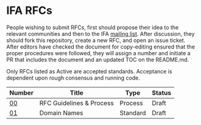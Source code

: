 IFA RFCs
========
People wishing to submit RFCs, first should propose their idea to the relevant communities and then to the IFA [mailing list][list]. After discussion, they should fork this repository, create a new RFC, and open an issue ticket.  After editors have checked the document for copy-editing ensured that the proper procedures were followed, they will assign a number and initiate a PR that includes the document and an updated TOC on the README.md. 

Only RFCs listed as Active are accepted standards.  Acceptance is dependent upon rough consensus and running code.

[list]:https://groups.google.com/forum/#!forum/ifa-wg/

| Number   | Title                    | Type     | Status   |
|----------|--------------------------|----------|----------|
| [00][00] | RFC Guidelines & Process | Process  | Draft    |
| [01][01] | Domain Names             | Standard | Draft    |

[00]:https://github.com/ifa-wg/rfc/blob/master/rfc-0000.md
[01]:https://github.com/ifa-wg/rfc/blob/master/rfc-0001.md

